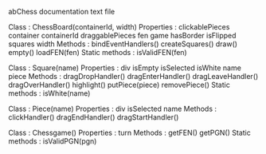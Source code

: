abChess documentation text file


Class :
    ChessBoard(containerId, width)
Properties :
    clickablePieces
    container
    containerId
    draggablePieces
    fen
    game
    hasBorder
    isFlipped
    squares
    width
Methods :
    bindEventHandlers()
    createSquares()
    draw()
    empty()
    loadFEN(fen)
Static methods :
    isValidFEN(fen)


Class :
    Square(name)
Properties :
    div
    isEmpty
    isSelected
    isWhite
    name
    piece
Methods :
    dragDropHandler()
    dragEnterHandler()
    dragLeaveHandler()
    dragOverHandler()
    highlight()
    putPiece(piece)
    removePiece()
Static methods :
    isWhite(name)


Class :
    Piece(name)
Properties :
    div
    isSelected
    name
Methods :
    clickHandler()
    dragEndHandler()
    dragStartHandler()


Class :
    Chessgame()
Properties :
    turn
Methods :
    getFEN()
    getPGN()
Static methods :
    isValidPGN(pgn)
